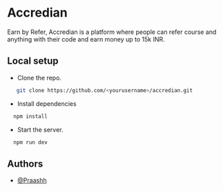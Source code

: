 
# Accredian


Earn by Refer, Accredian is a platform where people can refer course and anything with their code and earn money up to 15k INR.


## Local setup

- Clone the repo.

```bash
   git clone https://github.com/<yourusername>/accredian.git
```

- Install dependencies

```bash
  npm install 
```

- Start the server.
```bash
  npm run dev
```

## Authors

- [@Praashh](https://www.github.com/Praashh)